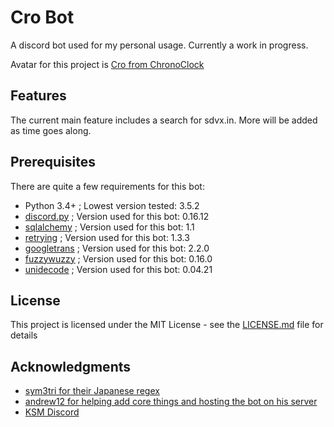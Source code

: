 # Cro Bot

A discord bot used for my personal usage. Currently a work in progress.

Avatar for this project is [Cro from ChronoClock](https://www.youtube.com/watch?v=oWz-ROOOSUE)

## Features

The current main feature includes a search for sdvx.in. More will be added as time goes along.

## Prerequisites

There are quite a few requirements for this bot:
* Python 3.4+ ; Lowest version tested: 3.5.2
* [discord.py](https://github.com/Rapptz/discord.py) ; Version used for this bot: 0.16.12
* [sqlalchemy](https://www.sqlalchemy.org/) ; Version used for this bot: 1.1
* [retrying](https://pypi.python.org/pypi/retrying) ; Version used for this bot: 1.3.3
* [googletrans](https://pypi.python.org/pypi/googletrans) ; Version used for this bot: 2.2.0
* [fuzzywuzzy](https://github.com/seatgeek/fuzzywuzzy) ; Version used for this bot: 0.16.0
* [unidecode](https://pypi.python.org/pypi/Unidecode) ; Version used for this bot: 0.04.21

## License

This project is licensed under the MIT License - see the [LICENSE.md](LICENSE.md) file for details

## Acknowledgments

* [sym3tri for their Japanese regex](https://gist.github.com/sym3tri/980083)
* [andrew12 for helping add core things and hosting the bot on his server](https://github.com/andrew12)
* [KSM Discord](https://discord.gg/w4FPaRv)
